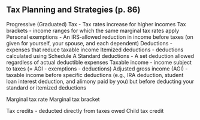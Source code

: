 ## Tax Planning and Strategies (p. 86)

Progressive (Graduated) Tax - Tax rates increase for higher incomes
Tax brackets - income ranges for which the same marginal tax rates apply
Personal exemptions - An IRS-allowed reduction in income before taxes (on given for yourself, your spouse, and each dependent)
Deductions - expenses that reduce taxable income
Itemized deductions - deductions calculated using Schedule A
Standard deductions - A set deduction allowed regardless of actual deductible expenses
Taxable income - income subject to taxes (= AGI - exemptions - deductions)
Adjusted gross income (AGI) - taxable income before specific deductions (e.g., IRA deduction, student loan interest deduction, and alimony paid by you) but before deducting your standard or itemized deductions

Marginal tax rate
Marginal tax bracket

Tax credits - deducted directly from taxes owed
Child tax credit
